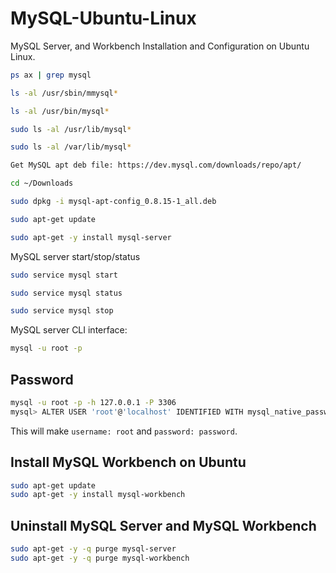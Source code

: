 # MySQL-Ubuntu-Linux

MySQL Server, and Workbench Installation and Configuration on Ubuntu Linux.


```bash
ps ax | grep mysql

ls -al /usr/sbin/mmysql*

ls -al /usr/bin/mysql*

sudo ls -al /usr/lib/mysql*

sudo ls -al /var/lib/mysql*

```

```bash
Get MySQL apt deb file: https://dev.mysql.com/downloads/repo/apt/

cd ~/Downloads

sudo dpkg -i mysql-apt-config_0.8.15-1_all.deb 

sudo apt-get update

sudo apt-get -y install mysql-server
```

MySQL server start/stop/status

```bash
sudo service mysql start

sudo service mysql status

sudo service mysql stop
```

MySQL server CLI interface:

```bash
mysql -u root -p 
```

## Password

```bash
mysql -u root -p -h 127.0.0.1 -P 3306
mysql> ALTER USER 'root'@'localhost' IDENTIFIED WITH mysql_native_password BY 'password';

```

This will make `username: root` and `password: password`.


## Install MySQL Workbench on Ubuntu

```bash
sudo apt-get update
sudo apt-get -y install mysql-workbench
```

## Uninstall MySQL Server and MySQL Workbench


```bash
sudo apt-get -y -q purge mysql-server
sudo apt-get -y -q purge mysql-workbench
```


